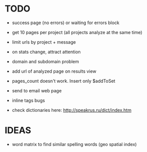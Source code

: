 TODO
=====
- success page (no errors) or waiting for errors block
- get 10 pages per project (all projects analyze at the same time)
- limit urls by project + message
- on stats change, attract attention
- domain and subdomain problem
- add url of analyzed page on results view

- pages_count doesn't work. Insert only $addToSet
- send to email web page
- inline tags bugs
- check dictionaries here: http://speakrus.ru/dict/index.htm

IDEAS
=====
- word matrix to find similar spelling words (geo spatial index)